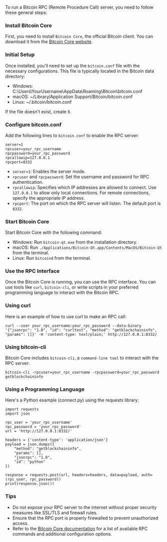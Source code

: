 To run a Bitcoin RPC (Remote Procedure Call) server, you need to follow these general steps:

### Install Bitcoin Core
First, you need to install `Bitcoin Core`, the official Bitcoin client. You can download it from the [Bitcoin Core website](https://bitcoin.org/en/download).

### Initial Setup
Once installed, you'll need to set up the `bitcoin.conf` file with the necessary configurations. This file is typically located in the Bitcoin data directory:

- Windows: C:\Users\YourUsername\AppData\Roaming\Bitcoin\bitcoin.conf
- macOS: ~/Library/Application Support/Bitcoin/bitcoin.conf
- Linux: ~/.bitcoin/bitcoin.conf

If the file doesn't exist, create it.

### Configure bitcoin.conf
Add the following lines to `bitcoin.conf` to enable the RPC server:
```
server=1
rpcuser=your_rpc_username
rpcpassword=your_rpc_password
rpcallowip=127.0.0.1
rpcport=8332
```
- `server=1`: Enables the server mode.
- `rpcuser` and `rpcpassword`: Set the username and password for RPC authentication.
- `rpcallowip`: Specifies which IP addresses are allowed to connect. Use `127.0.0.1` to allow only local connections. For remote connections, specify the appropriate IP address.
- `rpcport`: The port on which the RPC server will listen. The default port is `8332`.

### Start Bitcoin Core
Start Bitcoin Core with the following command:
- Windows: Run `bitcoin-qt.exe` from the installation directory.
- macOS: Run `./Applications/Bitcoin-Qt.app/Contents/MacOS/Bitcoin-Qt` from the terminal.
- Linux: Run `bitcoind` from the terminal.
### Use the RPC Interface
Once the Bitcoin Core is running, you can use the RPC interface. You can use tools like `curl`, `bitcoin-cli`, or write scripts in your preferred programming language to interact with the Bitcoin RPC.
### Using curl
Here is an example of how to use curl to make an RPC call:
```
curl --user your_rpc_username:your_rpc_password --data-binary '{"jsonrpc": "1.0", "id": "curltest", "method": "getblockchaininfo", "params": []}' -H 'content-type: text/plain;' http://127.0.0.1:8332/
```
### Using bitcoin-cli
Bitcoin Core includes `bitcoin-cli`, a `command-line tool` to interact with the RPC server:
```
bitcoin-cli -rpcuser=your_rpc_username -rpcpassword=your_rpc_password getblockchaininfo
```
### Using a Programming Language
Here's a Python example (connect.py) using the requests library:
```
import requests
import json

rpc_user = 'your_rpc_username'
rpc_password = 'your_rpc_password'
url = 'http://127.0.0.1:8332/'

headers = {'content-type': 'application/json'}
payload = json.dumps({
    "method": "getblockchaininfo",
    "params": [],
    "jsonrpc": "1.0",
    "id": "python"
})

response = requests.post(url, headers=headers, data=payload, auth=(rpc_user, rpc_password))
print(response.json())
```
### Tips
- Do not expose your RPC server to the internet without proper security measures like SSL/TLS and firewall rules.
- Ensure that the RPC port is properly firewalled to prevent unauthorized access.
- Refer to the [Bitcoin Core documentation](https://developer.bitcoin.org/reference/rpc/index.html) for a list of available RPC commands and additional configuration options.
